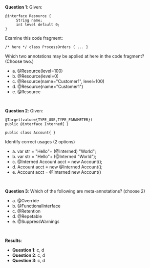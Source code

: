 **Question 1**: Given:

```
@interface Resource {
     String name;
     int level default 0;
}
```

Examine this code fragment:

```
/* here */ class ProcessOrders { ... }
```

Which two annotations may be applied at here in the code fragment? (Choose two.)

- a. @Resource(level=100)
- b. @Resource(level=0)
- c. @Resource(name="Customer1", level=100)
- d. @Resource(name="Customer1")
- e. @Resource

<br>

**Question 2**: Given:

```
@Target(value={TYPE_USE,TYPE_PARAMETER})
public @interface Interned{ }

public class Account{ }
```

Identify correct usages (2 options)

- a. var str = "Hello"+ (@Interned) "World";
- b. var str = "Hello"+ (@Interned "World");
- c. @Interned Account acct = new Account();
- d. Account acct = new @Interned Account();
- e. Account acct = @Interned new Account()

<br>

**Question 3**: Which of the following are meta-annotations? (choose 2)

- a. @Override
- b. @FunctionalInterface
- c. @Retention
- d. @Repetable
- e. @SuppressWarnings

<br>

**Results**:

- **Question 1**: c, d
- **Question 2**: c, d
- **Question 3**: c, d
